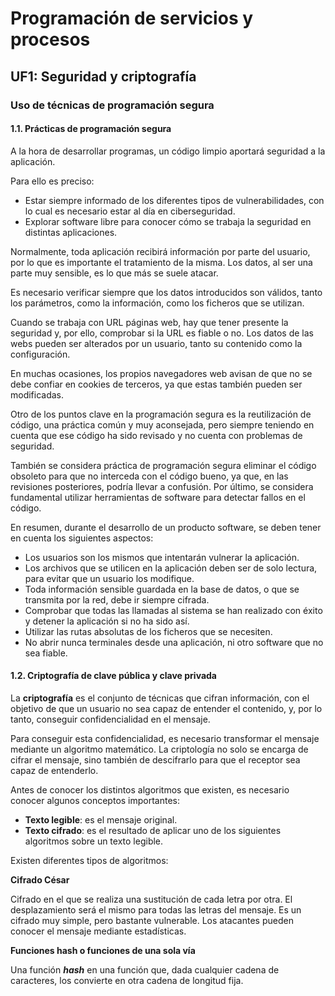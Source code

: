 # Programación de servicios y procesos

## UF1: Seguridad y criptografía

### Uso de técnicas de programación segura

#### 1.1. Prácticas de programación segura

A la hora de desarrollar programas, un código limpio aportará seguridad a la aplicación.

Para ello es preciso:

- Estar siempre informado de los diferentes tipos de vulnerabilidades, con lo cual es necesario estar al día en ciberseguridad.
- Explorar software libre para conocer cómo se trabaja la seguridad en distintas aplicaciones.

Normalmente, toda aplicación recibirá información por parte del usuario, por lo que es importante el tratamiento de la misma. Los datos, al ser una parte muy sensible, es lo que más se suele atacar.

Es necesario verificar siempre que los datos introducidos son válidos, tanto los parámetros, como la información, como los ficheros que se utilizan.

Cuando se trabaja con URL páginas web, hay que tener presente la seguridad y, por ello, comprobar si la URL es fiable o no. Los datos de las webs pueden ser alterados por un usuario, tanto su contenido como la configuración.

En muchas ocasiones, los propios navegadores web avisan de que no se debe confiar en cookies de terceros, ya que estas también pueden ser modificadas.

Otro de los puntos clave en la programación segura es la reutilización de código, una práctica común y muy aconsejada, pero siempre teniendo en cuenta que ese código ha sido revisado y no cuenta con problemas de seguridad.

También se considera práctica de programación segura eliminar el código obsoleto para que no interceda con el código bueno, ya que, en las revisiones posteriores, podría llevar a confusión. Por último, se considera fundamental utilizar herramientas de software para detectar fallos en el código.

En resumen, durante el desarrollo de un producto software, se deben tener en cuenta los siguientes aspectos:

- Los usuarios son los mismos que intentarán vulnerar la aplicación.
- Los archivos que se utilicen en la aplicación deben ser de solo lectura, para evitar que un usuario los modifique.
- Toda información sensible guardada en la base de datos, o que se transmita por la red, debe ir siempre cifrada.
- Comprobar que todas las llamadas al sistema se han realizado con éxito y detener la aplicación si no ha sido así.
- Utilizar las rutas absolutas de los ficheros que se necesiten.
- No abrir nunca terminales desde una aplicación, ni otro software que no sea fiable.

#### 1.2. Criptografía de clave pública y clave privada

La **criptografía** es el conjunto de técnicas que cifran información, con el objetivo de que un usuario no sea capaz de entender el contenido, y, por lo tanto, conseguir confidencialidad en el mensaje.

Para conseguir esta confidencialidad, es necesario transformar el mensaje mediante un algoritmo matemático. La criptología no solo se encarga de cifrar el mensaje, sino también de descifrarlo para que el receptor sea capaz de entenderlo.

Antes de conocer los distintos algoritmos que existen, es necesario conocer algunos conceptos importantes:

- **Texto legible**: es el mensaje original.
- **Texto cifrado**: es el resultado de aplicar uno de los siguientes algoritmos sobre un texto legible.

Existen diferentes tipos de algoritmos:

**Cifrado César**

Cifrado en el que se realiza una sustitución de cada letra por otra. El desplazamiento será el mismo para todas las letras del mensaje. Es un cifrado muy simple, pero bastante vulnerable. Los atacantes pueden conocer el mensaje mediante estadísticas. 

**Funciones hash o funciones de una sola vía**

Una función ***hash*** en una función que, dada cualquier cadena de caracteres, los convierte en otra cadena de longitud fija.
